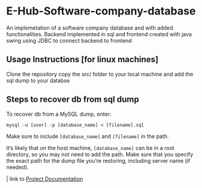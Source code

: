 # E-Hub-Software-company-database
An implemetation of a software company database and with added functionalities. Backend implemented in sql and frontend created with java swing using JDBC to connect backend to frontend

## Usage Instructions [for linux machines]
 Clone the repository copy the src/ folder to your local machine and add the sql dump to your databse

## Steps to recover db from sql dump

To recover db from a MySQL dump, enter:

`mysql -u [user] -p [database_name] < [filename].sql`

Make sure to include `[database_name]` and `[filename]` in the path.

It’s likely that on the host machine, `[database_name]` can be in a root directory, so you may not need to add the path. Make sure that you specify the exact path for the dump file you’re restoring, including server name (if needed).

 
 | link to [Project Documentation](https://drive.google.com/file/d/16NU0UlJ2TBeH0xzugkXzs-3hcCh0vjHW/view)
